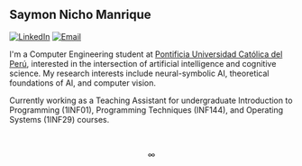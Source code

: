 ## Saymon Nicho Manrique

[![LinkedIn](https://img.shields.io/badge/LinkedIn-74c7ec?style=for-the-badge&logo=linkedin&logoColor=black)](https://www.linkedin.com/in/saymon-nicho/)
[![Email](https://img.shields.io/badge/Email-fab387?style=for-the-badge&logo=gmail&logoColor=black)](mailto:saymon.nicho@pucp.edu.pe)

I'm a Computer Engineering student at [Pontificia Universidad Católica del Perú](https://www.pucp.edu.pe/), interested in the intersection of artificial intelligence and cognitive science. My research interests include neural-symbolic AI, theoretical foundations of AI, and computer vision.

Currently working as a Teaching Assistant for undergraduate Introduction to Programming (1INF01), Programming Techniques (INF144), and Operating Systems (1INF29) courses.

<br>

$$\infty$$
